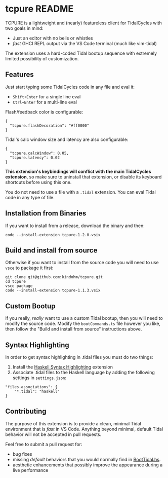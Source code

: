 # tcpure README

TCPURE is a lightweight and (nearly) featureless client for TidalCycles
with two goals in mind:

- Just an editor with no bells or whistles
- _fast_ GHCI REPL output via the VS Code terminal (much like vim-tidal)

The extension uses a hard-coded Tidal bootup sequence with
extremely limited possibility of customization.

## Features

Just start typing some TidalCycles code in any file and eval it:

- `Shift+Enter` for a single line eval
- `Ctrl+Enter` for a multi-line eval

Flash/feedback color is configurable:

```
{
  "tcpure.flashDecoration": "#ff0000"
}
```

Tidal's calc window size and latency are also configurable:

```
{
  "tcpure.calcWindow": 0.05,
  "tcpure.latency": 0.02
}
```

**This extension's keybindings will conflict with the main TidalCycles
extension**, so make sure to uninstall that extension, or disable its
keyboard shortcuts before using this one.

You do not need to use a file with a `.tidal` extension. You can eval
Tidal code in any type of file.

## Installation from Binaries

If you want to install from a release, download the binary and then:

```
code --install-extension tcpure-1.2.0.vsix
```

## Build and install from source

Otherwise if you want to install from the source code you will need to use
`vsce` to package it first:

```
git clone git@github.com:kindohm/tcpure.git
cd tcpure
vsce package
code --install-extension tcpure-1.1.3.vsix
```

## Custom Bootup

If you really, _really_ want to use a custom Tidal bootup, then you will need
to modify the source code. Modify the `bootCommands.ts` file however
you like, then follow the "Build and install from source" instructions above.

## Syntax Highlighting

In order to get syntax highlighting in .tidal files you must do two things:

1. Install the [Haskell Syntax Highlighting](https://marketplace.visualstudio.com/items?itemName=justusadam.language-haskell) extension
2. Associate .tidal files to the Haskell language by adding the following settings in `settings.json`:

```
"files.associations": {
    "*.tidal": "haskell"
}
```

## Contributing

The purpose of this extension is to provide a clean, minimal Tidal
environment that is _fast_ in VS Code. Anything beyond minimal, default
Tidal behavior will not be accepted in pull requests.

Feel free to submit a pull request for:

- bug fixes
- missing _default_ behaviors that you would normally find in [BootTidal.hs](https://github.com/tidalcycles/Tidal/blob/main/BootTidal.hs).
- aesthetic enhancements that possibly improve the appearance during a live performance

